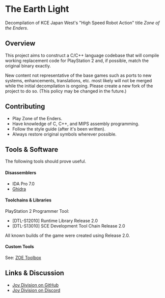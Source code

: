 # The Earth Light

Decompilation of KCE Japan West's "High Speed Robot Action" title *Zone of the Enders*.

## Overview

This project aims to construct a C/C++ language codebase that will compile working replacement code for PlayStation 2 and, if possible, match the original binary exactly.

New content not representative of the base games such as ports to new systems, enhancements, translations, etc. most likely will not be merged while the initial decompilation is ongoing. Please create a new fork of the project to do so. (This policy may be changed in the future.)

## Contributing

* Play Zone of the Enders.
* Have knowledge of C, C++, and MIPS assembly programming.
* Follow the style guide (after it's been written).
* Always restore original symbols wherever possible.

## Tools & Software

The following tools should prove useful.

#### Disassemblers

* IDA Pro 7.0
* [Ghidra](https://ghidra-sre.org/)

#### Toolchains & Libraries

PlayStation 2 Programmer Tool:
* [DTL-S12010] Runtime Library Release 2.0
* [DTL-S13010] SCE Development Tool Chain Release 2.0

All known builds of the game were created using Release 2.0.

#### Custom Tools

See: [ZOE Toolbox](https://github.com/Joy-Division/tools-zoe)

## Links & Discussion

* [Joy Division on GitHub](https://github.com/Joy-Division)
* [Joy Division on Discord](https://discord.gg/UtNEjtg)
